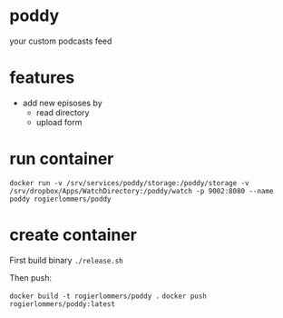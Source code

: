 # poddy
your custom podcasts feed

# features
- add new episoses by
  - read directory
  - upload form

# run container
`docker run -v /srv/services/poddy/storage:/poddy/storage -v /srv/dropbox/Apps/WatchDirectory:/poddy/watch -p 9002:8080 --name poddy rogierlommers/poddy`

# create container

First build binary `./release.sh`

Then push:

`docker build -t rogierlommers/poddy .`
`docker push rogierlommers/poddy:latest`
